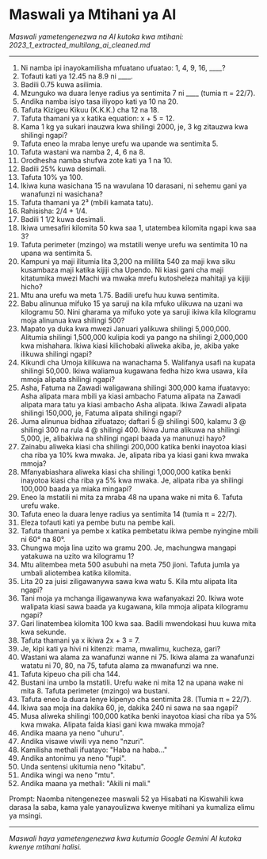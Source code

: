 # Maswali ya Mtihani ya AI
*Maswali yametengenezwa na AI kutoka kwa mtihani: 2023_1_extracted_multilang_ai_cleaned.md*

---

1.  Ni namba ipi inayokamilisha mfuatano ufuatao: 1, 4, 9, 16, ____?
2.  Tofauti kati ya 12.45 na 8.9 ni ____.
3.  Badili 0.75 kuwa asilimia.
4.  Mzunguko wa duara lenye radius ya sentimita 7 ni ____ (tumia π = 22/7).
5.  Andika namba isiyo tasa iliyopo kati ya 10 na 20.
6.  Tafuta Kizigeu Kikuu (K.K.K.) cha 12 na 18.
7.  Tafuta thamani ya x katika equation: x + 5 = 12.
8.  Kama 1 kg ya sukari inauzwa kwa shilingi 2000, je, 3 kg zitauzwa kwa shilingi ngapi?
9.  Tafuta eneo la mraba lenye urefu wa upande wa sentimita 5.
10. Tafuta wastani wa namba 2, 4, 6 na 8.
11. Orodhesha namba shufwa zote kati ya 1 na 10.
12. Badili 25% kuwa desimali.
13. Tafuta 10% ya 100.
14. Ikiwa kuna wasichana 15 na wavulana 10 darasani, ni sehemu gani ya wanafunzi ni wasichana?
15. Tafuta thamani ya 2³ (mbili kamata tatu).
16. Rahisisha: 2/4 + 1/4.
17. Badili 1 1/2 kuwa desimali.
18. Ikiwa umesafiri kilomita 50 kwa saa 1, utatembea kilomita ngapi kwa saa 3?
19. Tafuta perimeter (mzingo) wa mstatili wenye urefu wa sentimita 10 na upana wa sentimita 5.
20. Kampuni ya maji ilitumia lita 3,200 na mililita 540 za maji kwa siku kusambaza maji katika kijiji cha Upendo. Ni kiasi gani cha maji kitatumika mwezi Machi wa mwaka mrefu kutosheleza mahitaji ya kijiji hicho?
21. Mtu ana urefu wa meta 1.75. Badili urefu huu kuwa sentimita.
22. Babu alinunua mifuko 15 ya saruji na kila mfuko ulikuwa na uzani wa kilogramu 50. Nini gharama ya mifuko yote ya saruji ikiwa kila kilogramu moja alinunua kwa shilingi 500?
23. Mapato ya duka kwa mwezi Januari yalikuwa shilingi 5,000,000. Alitumia shilingi 1,500,000 kulipia kodi ya pango na shilingi 2,000,000 kwa mishahara. Ikiwa kiasi kilichobaki aliweka akiba, je, akiba yake ilikuwa shilingi ngapi?
24. Kikundi cha Umoja kilikuwa na wanachama 5. Walifanya usafi na kupata shilingi 50,000. Ikiwa waliamua kugawana fedha hizo kwa usawa, kila mmoja alipata shilingi ngapi?
25. Asha, Fatuma na Zawadi waligawana shilingi 300,000 kama ifuatavyo: Asha alipata mara mbili ya kiasi ambacho Fatuma alipata na Zawadi alipata mara tatu ya kiasi ambacho Asha alipata. Ikiwa Zawadi alipata shilingi 150,000, je, Fatuma alipata shilingi ngapi?
26. Juma alinunua bidhaa zifuatazo; daftari 5 @ shilingi 500, kalamu 3 @ shilingi 300 na rula 4 @ shilingi 400. Ikiwa Juma alikuwa na shilingi 5,000, je, alibakiwa na shilingi ngapi baada ya manunuzi hayo?
27. Zainabu aliweka kiasi cha shilingi 200,000 katika benki inayotoa kiasi cha riba ya 10% kwa mwaka. Je, alipata riba ya kiasi gani kwa mwaka mmoja?
28. Mfanyabiashara aliweka kiasi cha shilingi 1,000,000 katika benki inayotoa kiasi cha riba ya 5% kwa mwaka. Je, alipata riba ya shilingi 100,000 baada ya miaka mingapi?
29. Eneo la mstatili ni mita za mraba 48 na upana wake ni mita 6. Tafuta urefu wake.
30. Tafuta eneo la duara lenye radius ya sentimita 14 (tumia π = 22/7).
31. Eleza tofauti kati ya pembe butu na pembe kali.
32. Tafuta thamani ya pembe x katika pembetatu ikiwa pembe nyingine mbili ni 60° na 80°.
33. Chungwa moja lina uzito wa gramu 200. Je, machungwa mangapi yatakuwa na uzito wa kilogramu 1?
34. Mtu alitembea meta 500 asubuhi na meta 750 jioni. Tafuta jumla ya umbali aliotembea katika kilomita.
35. Lita 20 za juisi ziligawanywa sawa kwa watu 5. Kila mtu alipata lita ngapi?
36. Tani moja ya mchanga iligawanywa kwa wafanyakazi 20. Ikiwa wote walipata kiasi sawa baada ya kugawana, kila mmoja alipata kilogramu ngapi?
37. Gari linatembea kilomita 100 kwa saa. Badili mwendokasi huu kuwa mita kwa sekunde.
38. Tafuta thamani ya x ikiwa 2x + 3 = 7.
39. Je, kipi kati ya hivi ni kitenzi: mama, mwalimu, kucheza, gari?
40. Wastani wa alama za wanafunzi wanne ni 75. Ikiwa alama za wanafunzi watatu ni 70, 80, na 75, tafuta alama za mwanafunzi wa nne.
41. Tafuta kipeuo cha pili cha 144.
42. Bustani ina umbo la mstatili. Urefu wake ni mita 12 na upana wake ni mita 8. Tafuta perimeter (mzingo) wa bustani.
43. Tafuta eneo la duara lenye kipenyo cha sentimita 28. (Tumia π = 22/7).
44. Ikiwa saa moja ina dakika 60, je, dakika 240 ni sawa na saa ngapi?
45. Musa aliweka shilingi 100,000 katika benki inayotoa kiasi cha riba ya 5% kwa mwaka. Alipata faida kiasi gani kwa mwaka mmoja?
46. Andika maana ya neno "uhuru".
47. Andika visawe viwili vya neno "nzuri".
48. Kamilisha methali ifuatayo: "Haba na haba..."
49. Andika antonimu ya neno "fupi".
50. Unda sentensi ukitumia neno "kitabu".
51. Andika wingi wa neno "mtu".
52. Andika maana ya methali: "Akili ni mali."

Prompt: Naomba nitengenezee maswali 52 ya Hisabati na Kiswahili kwa darasa la saba, kama yale yanayoulizwa kwenye mitihani ya kumaliza elimu ya msingi.

---
*Maswali haya yametengenezwa kwa kutumia Google Gemini AI kutoka kwenye mtihani halisi.*
